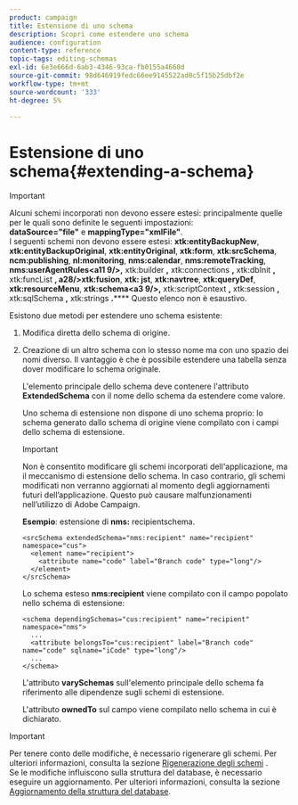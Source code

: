 ```yaml
---
product: campaign
title: Estensione di uno schema
description: Scopri come estendere uno schema
audience: configuration
content-type: reference
topic-tags: editing-schemas
exl-id: 6e3e666d-6ab3-4346-93ca-fb0155a4660d
source-git-commit: 98d646919fedc66ee9145522ad0c5f15b25dbf2e
workflow-type: tm+mt
source-wordcount: '333'
ht-degree: 5%

---
```


# Estensione di uno schema{#extending-a-schema}

>[!IMPORTANT]
>
>Alcuni schemi incorporati non devono essere estesi: principalmente quelle per le quali sono definite le seguenti impostazioni:\
>**dataSource=&quot;file&quot;** e  **mappingType=&quot;xmlFile&quot;**.\
>I seguenti schemi non devono essere estesi: **xtk:entityBackupNew**, **xtk:entityBackupOriginal**, **xtk:entityOriginal**, **xtk:form**, **xtk:srcSchema**, **ncm:publishing**, **nl:monitoring**, **nms:calendar**, **nms:remoteTracking**, **nms:userAgentRules&lt;a11 9/>,** xtk:builder **,** xtk:connections **,** xtk:dbInit **,** xtk:funcList **, a28/>xtk:fusion**, **xtk: jst**, **xtk:navtree**, **xtk:queryDef**, **xtk:resourceMenu**, **xtk:schema&lt;a3 9/>,** xtk:scriptContext **,** xtk:session **,** xtk:sqlSchema **,** xtk:strings **.******
>Questo elenco non è esaustivo.

Esistono due metodi per estendere uno schema esistente:

1. Modifica diretta dello schema di origine.
1. Creazione di un altro schema con lo stesso nome ma con uno spazio dei nomi diverso. Il vantaggio è che è possibile estendere una tabella senza dover modificare lo schema originale.

   L&#39;elemento principale dello schema deve contenere l&#39;attributo **ExtendedSchema** con il nome dello schema da estendere come valore.

   Uno schema di estensione non dispone di uno schema proprio: lo schema generato dallo schema di origine viene compilato con i campi dello schema di estensione.

   >[!IMPORTANT]
   >
   >Non è consentito modificare gli schemi incorporati dell&#39;applicazione, ma il meccanismo di estensione dello schema. In caso contrario, gli schemi modificati non verranno aggiornati al momento degli aggiornamenti futuri dell’applicazione. Questo può causare malfunzionamenti nell’utilizzo di Adobe Campaign.

   **Esempio**: estensione di  **nms:** recipientschema.

   ```
   <srcSchema extendedSchema="nms:recipient" name="recipient" namespace="cus">
     <element name="recipient">
       <attribute name="code" label="Branch code" type="long"/>
     </element>
   </srcSchema>
   ```

   Lo schema esteso **nms:recipient** viene compilato con il campo popolato nello schema di estensione:

   ```
   <schema dependingSchemas="cus:recipient" name="recipient" namespace="nms">
     ...
     <attribute belongsTo="cus:recipient" label="Branch code" name="code" sqlname="iCode" type="long"/>
     ...
   </schema>
   ```

   L&#39;attributo **varySchemas** sull&#39;elemento principale dello schema fa riferimento alle dipendenze sugli schemi di estensione.

   L&#39;attributo **ownedTo** sul campo viene compilato nello schema in cui è dichiarato.

>[!IMPORTANT]
>
>Per tenere conto delle modifiche, è necessario rigenerare gli schemi. Per ulteriori informazioni, consulta la sezione [Rigenerazione degli schemi](../../configuration/using/regenerating-schemas.md) .\
>Se le modifiche influiscono sulla struttura del database, è necessario eseguire un aggiornamento. Per ulteriori informazioni, consulta la sezione [Aggiornamento della struttura del database](../../configuration/using/updating-the-database-structure.md).

